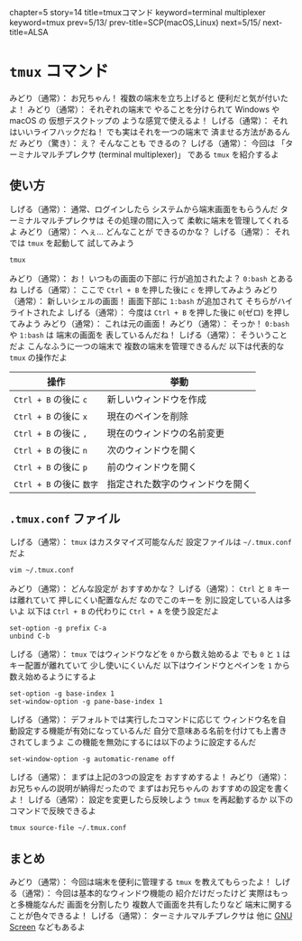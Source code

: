 chapter=5
story=14
title=tmuxコマンド
keyword=terminal multiplexer
keyword=tmux
prev=5/13/
prev-title=SCP(macOS,Linux)
next=5/15/
next-title=ALSA

# `tmux` コマンド

みどり（通常）：
  お兄ちゃん！
  複数の端末を立ち上げると
  便利だと気が付いたよ！
みどり（通常）：
  それぞれの端末で
  やることを分けられて
  Windows や macOS の
  仮想デスクトップの
  ような感覚で使えるよ！
しげる（通常）：
  それはいいライフハックだね！
  でも実はそれを一つの端末で
  済ませる方法があるんだ
みどり（驚き）：
  え？
  そんなことも
  できるの？
しげる（通常）：
  今回は
  「ターミナルマルチプレクサ
  (terminal multiplexer)」
  である `tmux` を紹介するよ

## 使い方

しげる（通常）：
  通常、ログインしたら
  システムから端末画面をもらうんだ
  ターミナルマルチプレクサは
  その処理の間に入って
  柔軟に端末を管理してくれるよ
みどり（通常）：
  へぇ…
  どんなことが
  できるのかな？
しげる（通常）：
  それでは
  `tmux` を起動して
  試してみよう

```bash
tmux
```

みどり（通常）：
  お！
  いつもの画面の下部に
  行が追加されたよ？
  `0:bash` とあるね
しげる（通常）：
  ここで `Ctrl + B` を押した後に
  `c` を押してみよう
みどり（通常）：
  新しいシェルの画面！
  画面下部に `1:bash` が追加されて
  そちらがハイライトされたよ
しげる（通常）：
  今度は `Ctrl + B` を押した後に
  `0`(ゼロ) を押してみよう
みどり（通常）：
  これは元の画面！
みどり（通常）：
  そっか！
  `0:bash` や `1:bash` は
  端末の画面を
  表しているんだね！
しげる（通常）：
  そういうことだよ
  こんなふうに一つの端末で
  複数の端末を管理できるんだ
  以下は代表的な
  `tmux` の操作だよ

操作                     | 挙動
------------------------ | ----
`Ctrl + B` の後に `c`    | 新しいウィンドウを作成
`Ctrl + B` の後に `x`    | 現在のペインを削除
`Ctrl + B` の後に `,`    | 現在のウィンドウの名前変更
`Ctrl + B` の後に `n`    | 次のウィンドウを開く
`Ctrl + B` の後に `p`    | 前のウィンドウを開く
`Ctrl + B` の後に `数字` | 指定された数字のウィンドウを開く

## `.tmux.conf` ファイル

しげる（通常）：
  `tmux` はカスタマイズ可能なんだ
  設定ファイルは
  `~/.tmux.conf` だよ

```bash
vim ~/.tmux.conf
```

みどり（通常）：
  どんな設定が
  おすすめかな？
しげる（通常）：
  `Ctrl` と `B` キーは離れていて
  押しにくい配置なんだ
  なのでこのキーを
  別に設定している人は多いよ
  以下は `Ctrl + B` の代わりに
  `Ctrl + A` を使う設定だよ

```tmux
set-option -g prefix C-a
unbind C-b
```

しげる（通常）：
  `tmux` ではウィンドウなどを
  `0` から数え始めるよ
  でも `0` と `1` は
  キー配置が離れていて
  少し使いにくいんだ
  以下はウインドウとペインを
  `1` から数え始めるようにするよ

```tmux
set-option -g base-index 1
set-window-option -g pane-base-index 1
```

しげる（通常）：
  デフォルトでは実行したコマンドに応じて
  ウィンドウ名を自動設定する機能が有効になっているんだ
  自分で意味ある名前を付けても上書きされてしまうよ
  この機能を無効にするには以下のように設定するんだ

```tmux
set-window-option -g automatic-rename off
```

しげる（通常）：
  まずは上記の3つの設定を
  おすすめするよ！
みどり（通常）：
  お兄ちゃんの説明が納得だったので
  まずはお兄ちゃんの
  おすすめの設定を書くよ！
しげる（通常）：
  設定を変更したら反映しよう
  `tmux` を再起動するか
  以下のコマンドで反映できるよ

```bash
tmux source-file ~/.tmux.conf
```

## まとめ

みどり（通常）：
  今回は端末を便利に管理する
  `tmux` を教えてもらったよ！
しげる（通常）：
  今回は基本的なウィンドウ機能の
  紹介だけだったけど
  実際はもっと多機能なんだ
  画面を分割したり
  複数人で画面を共有したりなど
  端末に関することが色々できるよ！
しげる（通常）：
  ターミナルマルチプレクサは
  他に [GNU Screen](https://www.gnu.org/software/screen/) などもあるよ

